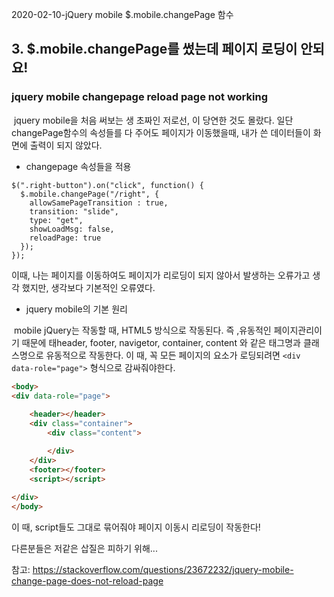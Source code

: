 2020-02-10-jQuery mobile $.mobile.changePage 함수



## 3. $.mobile.changePage를 썼는데 페이지 로딩이 안되요!

### jquery mobile changepage reload page not working



​	jquery mobile을 처음 써보는 생 초짜인 저로선, 이 당연한 것도 몰랐다. 일단 changePage함수의 속성들를 다 주어도 페이지가 이동했을때, 내가 쓴 데이터들이 화면에 출력이 되지 않았다. 



- changepage 속성들을 적용

```JS
$(".right-button").on("click", function() {
  $.mobile.changePage("/right", {
    allowSamePageTransition : true,
    transition: "slide",
    type: "get",
    showLoadMsg: false,
    reloadPage: true
  });
});
```



이때, 나는 페이지를 이동하여도 페이지가 리로딩이 되지 않아서 발생하는 오류가고 생각 했지만,  생각보다 기본적인 오류였다. 



- jquery mobile의 기본 원리

​	mobile jQuery는 작동할 때, HTML5 방식으로 작동된다. 즉 ,유동적인 페이지관리이기 때문에 태header, footer, navigetor, container, content 와 같은 태그명과 클래스명으로 유동적으로 작동한다. 이 때, 꼭 모든 페이지의 요소가 로딩되려면 `<div data-role="page">` 형식으로 감싸줘야한다.

```html
<body> 
<div data-role="page">
    
    <header></header>
    <div class="container">
        <div class="content">

        </div>
    </div>
    <footer></footer>
    <script></script>
    
</div>
</body>
```

이 때, script들도 그대로 묶어줘야 페이지 이동시 리로딩이 작동한다!

다른분들은 저같은 삽질은 피하기 위해...





참고: https://stackoverflow.com/questions/23672232/jquery-mobile-change-page-does-not-reload-page



